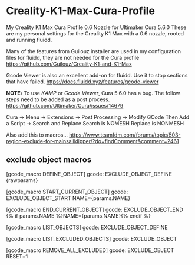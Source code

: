 # Creality-K1-Max-Cura-Profile
My Creality K1 Max Cura Profile 0.6 Nozzle for Ultimaker Cura 5.6.0
These are my personal settings for the Creality K1 Max with a 0.6 nozzle, rooted and running fluidd. 


Many of the features from Guilouz installer are used in my configuration files for fluidd, they are not needed for the Cura profile
https://github.com/Guilouz/Creality-K1-and-K1-Max

Gcode Viewer is also an excellent add-on for fluidd. Use it to stop sections that have failed.
https://docs.fluidd.xyz/features/gcode-viewer



**NOTE:** To use _KAMP_ or _Gcode Viewer_, Cura 5.6.0 has a bug. The follow steps need to be added as a post process.
https://github.com/Ultimaker/Cura/issues/14679

Cura -> Menu -> Extensions -> Post Processing -> Modify GCode
Then Add a Script -> Search and Replace
Search is NOMESH
Replace is NONMESH

Also add this to macros...
https://www.teamfdm.com/forums/topic/503-region-exclude-for-mainsailklipper/?do=findComment&comment=2461
## exclude object macros
[gcode_macro DEFINE_OBJECT]
gcode: EXCLUDE_OBJECT_DEFINE {rawparams}

[gcode_macro START_CURRENT_OBJECT]
gcode: EXCLUDE_OBJECT_START NAME={params.NAME}

[gcode_macro END_CURRENT_OBJECT]
gcode: EXCLUDE_OBJECT_END {% if params.NAME %}NAME={params.NAME}{% endif %}

[gcode_macro LIST_OBJECTS]
gcode: EXCLUDE_OBJECT_DEFINE

[gcode_macro LIST_EXCLUDED_OBJECTS]
gcode: EXCLUDE_OBJECT

[gcode_macro REMOVE_ALL_EXCLUDED]
gcode: EXCLUDE_OBJECT RESET=1
